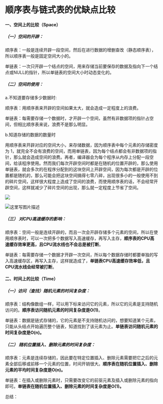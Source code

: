 # 顺序表与链式表的优缺点比较

#### 一、空间上的比较（Space）

##### （一）空间的开辟：

顺序表：一般是连续开辟一段空间，然后在进行数据的增删查改（静态顺序表），所以顺序表一般是固定空间大小的。

单链表：一次只开辟一个结点的空间，用来存储当前要保存的数据及指向下一个结点或NULL的指针，所以单链表的空间大小时动态变化的。

<!--顺序表也可以在初始化时利用malloc函数来开辟一块空间，每当空间不够用时，再用realloc来把当前空间扩容成2倍，从而也能实现空间的动态变化（动态顺序表）。-->

##### （二）空间的使用：

a.不知道要存储多少数据时:

顺序表：用顺序表来开辟的空间如果太大，就会造成一定程度上的浪费。

单链表：每需要存储一个数据时，才开辟一个空间，虽然有非数据项的指针占空间，但相比顺序表来说，浪费不是那么明显。



b.知道存储的数据的数量时

用顺序表来开辟对应的空间大小，来存储数据，因为顺序表中每个元素的存储密度为 1，就完全不会有浪费的空间，而用单链表，因为每个结点都会有非数据项的指针，那么就会造成空间的浪费。再者，编译器会为每个程序从内存上分配一段空间，给该程序使用。然而我们每次开辟空间时都是在随机的位置开辟的，那么使用单链表，就会多次的在程序分配到的这块空间上开辟空间，因为每次都是开辟的位置都是随机的，那么可能会把这块空间搞得七零八碎，出现很多小的一般使用不到的碎片空间，这样很大程度上造成了空间的浪费，而使用顺序表的话，不会经常开辟空间，这样就减少了碎片空间的出现，那么就一定程度上节省了空间。



![](https://img-blog.csdn.net/20160323225820972)

![这里写图片描述](https://img-blog.csdn.net/20171009093521824?watermark/2/text/aHR0cDovL2Jsb2cuY3Nkbi5uZXQvbGp4XzU0ODk0NjQ=/font/5a6L5L2T/fontsize/400/fill/I0JBQkFCMA==/dissolve/70/gravity/SouthEast)



##### （三） 对CPU高速缓存的影响：

顺序表：空间一般是连续开辟的，而且一次会开辟存储多个元素的空间，所以在使用顺序表时，可以一次把多个数据写入高速缓存，再写入主存，**顺序表的CPU高速缓存效率更高，且CPU流水线也不会总是被打断**。

单链表：每需要存储一个数据才开辟一次空间，所以每个数据存储时都要单独的写入高速缓存区，再写入主存，这样就造成了，**单链表CPU高速缓存效率低，且CPU流水线会经常被打断**。



#### 二、时间上的比较（Time）

##### （一）访问（查找）随机元素的时间复杂度：

顺序表：结构像数组一样，可以用下标来访问它的元素，所以它的元素是支持随机访问的。**顺序表访问随机元素的时间复杂度是O(1)**。

单链表：数据是链式存储的，它的元素是不支持随机访问的，想要知道某个元素，只能从头结点开始遍历整个链表，知道找到了该元素为止。**单链表访问随机元素的时间复杂度是O(n)。**

##### （二） 随机位置插入、删除元素的时间复杂度：

顺序表：元素是连续存储的，因此要在特定位置插入、删除元素需要把它之后的元素全部后移或前移一个元素的位置，时间开销很大。**顺序表在随机位置插入、删除元素的平均时间复杂度是O(n)。**

单链表：在插入或删除元素时，只需要改变它的前驱元素及插入或删除元素的指向即可。**单链表在随机位置插入、删除元素的时间复杂度是O(1)。**

<!--一般来说线性表（顺序表和单链表都属于线性表）的插入删除操作会被执行的频繁一些，因此，使用单链表的频率较大。-->



总结：<!--在查询操作使用的比较频繁时，使用顺序表会好一些；在插入、删除操作使用的比较频繁时，使用单链表会好一些。-->